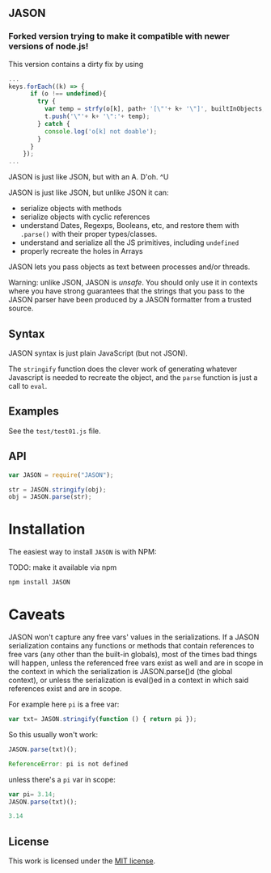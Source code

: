 ## JASON

### Forked version trying to make it compatible with newer versions of node.js!
This version contains a dirty fix by using
```javascript
...
keys.forEach((k) => {
      if (o !== undefined){
        try {
          var temp = strfy(o[k], path+ '[\"'+ k+ '\"]', builtInObjects, builtInPaths, seen, paths, cyclic, ademas);
          t.push('\"'+ k+ '\":'+ temp);
        } catch {
          console.log('o[k] not doable');
        }
      }
    });
...
```

JASON is just like JSON, but with an A. D'oh. ^U

JASON is just like JSON, but unlike JSON it can:

* serialize objects with methods
* serialize objects with cyclic references
* understand Dates, Regexps, Booleans, etc, and restore them with `.parse()` with their proper types/classes.
* understand and serialize all the JS primitives, including `undefined`
* properly recreate the holes in Arrays

JASON lets you pass objects as text between processes and/or threads.

Warning: unlike JSON, JASON is *unsafe*. You should only use it in contexts where you have strong guarantees that the strings that you pass to the JASON parser have been produced by a JASON formatter from a trusted source.

## Syntax

JASON syntax is just plain JavaScript (but not JSON). 

The `stringify` function does the clever work of generating whatever Javascript is needed to recreate the object, and the `parse` function is just a call to `eval`.

## Examples

See the `test/test01.js` file.

## API

``` javascript
var JASON = require("JASON");

str = JASON.stringify(obj);
obj = JASON.parse(str);
```

# Installation

The easiest way to install `JASON` is with NPM:

TODO: make it available via npm
```sh
npm install JASON
```

# Caveats

JASON won't capture any free vars' values in the serializations. If a JASON serialization contains any functions or methods that contain references to free vars (any other than the built-in globals), most of the times bad things will happen, unless the referenced free vars exist as well and are in scope in the context in which the serialization is JASON.parse()d (the global context), or unless the serialization is eval()ed in a context in which said references exist and are in scope.

For example here `pi` is a free var:

``` javascript
var txt= JASON.stringify(function () { return pi });
```

So this usually won't work:

``` javascript
JASON.parse(txt)();

ReferenceError: pi is not defined
```

unless there's a `pi` var in scope:

``` javascript
var pi= 3.14;
JASON.parse(txt)();

3.14
```

## License

This work is licensed under the [MIT license](http://en.wikipedia.org/wiki/MIT_License).
